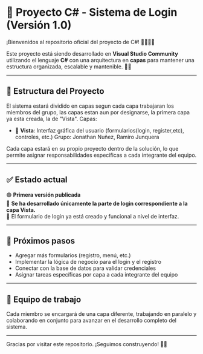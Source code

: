 # 🚀 Proyecto C# - Sistema de Login (Versión 1.0)

¡Bienvenidos al repositorio oficial del proyecto de C#! 👨‍💻👩‍💻

Este proyecto está siendo desarrollado en **Visual Studio Community** utilizando el lenguaje **C#** con una arquitectura en **capas** para mantener una estructura organizada, escalable y mantenible. 🔧📐

---

## 🧩 Estructura del Proyecto

El sistema estará dividido en capas segun cada capa trabajaran los miembros del grupo, las capas estan aun por designarse, la primera capa ya esta creada, la de "Vista".
Capas:

- 🎨 **Vista**: Interfaz gráfica del usuario (formularios(login, register,etc), controles, etc.) Grupo: Jonathan Nuñez, Ramiro Junquera


Cada capa estará en su propio proyecto dentro de la solución, lo que permite asignar responsabilidades específicas a cada integrante del equipo.

---

## ✅ Estado actual

🟢 **Primera versión publicada**  
📌 **Se ha desarrollado únicamente la parte de login correspondiente a la capa Vista.**  
📄 El formulario de login ya está creado y funcional a nivel de interfaz.

---

## 📅 Próximos pasos

- Agregar más formularios (registro, menú, etc.)
- Implementar la lógica de negocio para el login y el registro
- Conectar con la base de datos para validar credenciales
- Asignar tareas específicas por capa a cada integrante del equipo

---

## 👥 Equipo de trabajo

Cada miembro se encargará de una capa diferente, trabajando en paralelo y colaborando en conjunto para avanzar en el desarrollo completo del sistema.

---

Gracias por visitar este repositorio. ¡Seguimos construyendo! 💪✨

